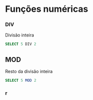 # Funções numéricas
### DIV
Divisão inteira
```sql
SELECT 5 DIV 2
```

## MOD
Resto da divisão inteira
```sql
SELECT 5 MOD 2
```

### r
<!--stackedit_data:
eyJoaXN0b3J5IjpbLTYwNjAxNjY1MSwzMDExNzExNTcsMjA5Mz
E1MTYxM119
-->